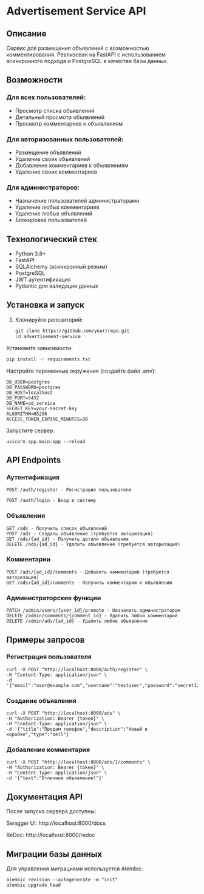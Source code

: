 # Advertisement Service API

## Описание
Сервис для размещения объявлений с возможностью комментирования. Реализован на FastAPI с использованием асинхронного подхода и PostgreSQL в качестве базы данных.

## Возможности

### Для всех пользователей:
- Просмотр списка объявлений
- Детальный просмотр объявлений
- Просмотр комментариев к объявлениям

### Для авторизованных пользователей:
- Размещение объявлений
- Удаление своих объявлений
- Добавление комментариев к объявлениям
- Удаление своих комментариев

### Для администраторов:
- Назначение пользователей администраторами
- Удаление любых комментариев
- Удаление любых объявлений
- Блокировка пользователей

## Технологический стек
- Python 3.8+
- FastAPI
- SQLAlchemy (асинхронный режим)
- PostgreSQL
- JWT аутентификация
- Pydantic для валидации данных

## Установка и запуск

1. Клонируйте репозиторий:

   ```bash
   git clone https://github.com/your/repo.git
   cd advertisement-service
Установите зависимости:

```bash
pip install -r requirements.txt
```
Настройте переменные окружения (создайте файл .env):
```
DB_USER=postgres
DB_PASSWORD=postgres
DB_HOST=localhost
DB_PORT=5432
DB_NAME=ad_service
SECRET_KEY=your-secret-key
ALGORITHM=HS256
ACCESS_TOKEN_EXPIRE_MINUTES=30
```

Запустите сервер:

```
uvicorn app.main:app --reload
```
## API Endpoints

### Аутентификация
````
POST /auth/register - Регистрация пользователя

POST /auth/login - Вход в систему
````

### Объявления
````
GET /ads - Получить список объявлений
POST /ads - Создать объявление (требуется авторизация)
GET /ads/{ad_id} - Получить детали объявления
DELETE /ads/{ad_id} - Удалить объявление (требуется авторизация)
````

### Комментарии

````
POST /ads/{ad_id}/comments - Добавить комментарий (требуется авторизация)
GET /ads/{ad_id}/comments - Получить комментарии к объявлению
````

### Администраторские функции

````
PATCH /admin/users/{user_id}/promote - Назначить администратором
DELETE /admin/comments/{comment_id} - Удалить любой комментарий
DELETE /admin/ads/{ad_id} - Удалить любое объявление

````

## Примеры запросов

### Регистрация пользователя
````
curl -X POST "http://localhost:8000/auth/register" \
-H "Content-Type: application/json" \
-d '{"email":"user@example.com","username":"testuser","password":"secret123"}'
````
### Создание объявления

````
curl -X POST "http://localhost:8000/ads" \
-H "Authorization: Bearer {token}" \
-H "Content-Type: application/json" \
-d '{"title":"Продам телефон","description":"Новый в коробке","type":"sell"}'
````

### Добавление комментария

````
curl -X POST "http://localhost:8000/ads/1/comments" \
-H "Authorization: Bearer {token}" \
-H "Content-Type: application/json" \
-d '{"text":"Отличное объявление!"}'
````

## Документация API
После запуска сервера доступны:

Swagger UI: http://localhost:8000/docs

ReDoc: http://localhost:8000/redoc

## Миграции базы данных
Для управления миграциями используется Alembic:
````
alembic revision --autogenerate -m "init"
alembic upgrade head
````
